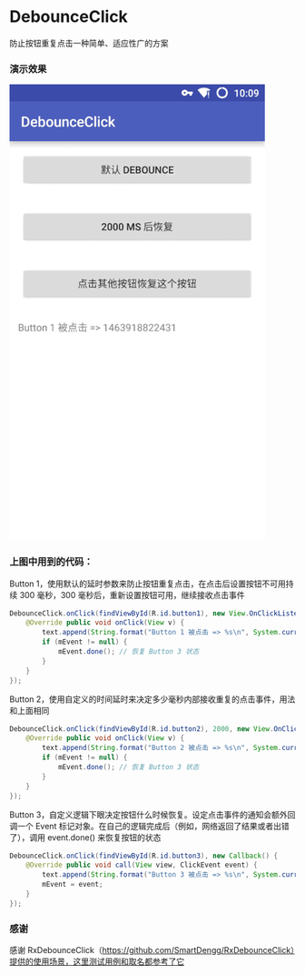 # DebounceClick

防止按钮重复点击一种简单、适应性广的方案

### 演示效果

![](art/sample.gif)

### 上图中用到的代码：

Button 1，使用默认的延时参数来防止按钮重复点击，在点击后设置按钮不可用持续 300 毫秒，300 毫秒后，重新设置按钮可用，继续接收点击事件
```java
DebounceClick.onClick(findViewById(R.id.button1), new View.OnClickListener() {
    @Override public void onClick(View v) {
        text.append(String.format("Button 1 被点击 => %s\n", System.currentTimeMillis()));
        if (mEvent != null) {
            mEvent.done(); // 恢复 Button 3 状态
        }
    }
});
```
Button 2，使用自定义的时间延时来决定多少毫秒内部接收重复的点击事件，用法和上面相同
```java
DebounceClick.onClick(findViewById(R.id.button2), 2000, new View.OnClickListener() {
    @Override public void onClick(View v) {
        text.append(String.format("Button 2 被点击 => %s\n", System.currentTimeMillis()));
        if (mEvent != null) {
            mEvent.done(); // 恢复 Button 3 状态
        }
    }
});
```
Button 3，自定义逻辑下眼决定按钮什么时候恢复。设定点击事件的通知会额外回调一个 Event 标记对象。在自己的逻辑完成后（例如，网络返回了结果或者出错了），调用 event.done() 来恢复按钮的状态
```java
DebounceClick.onClick(findViewById(R.id.button3), new Callback() {
    @Override public void call(View view, ClickEvent event) {
        text.append(String.format("Button 3 被点击 => %s\n", System.currentTimeMillis()));
        mEvent = event;
    }
});
```

### 感谢

感谢 RxDebounceClick（https://github.com/SmartDengg/RxDebounceClick）提供的使用场景，这里测试用例和取名都参考了它
